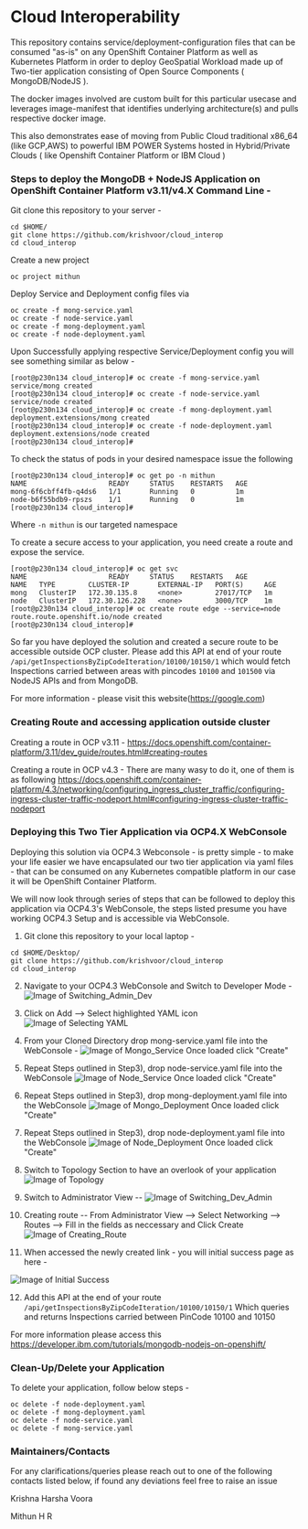 # Cloud Interoperability 

This repository contains service/deployment-configuration files that can be consumed "as-is" on any OpenShift Container Platform 
as well as Kubernetes Platform in order to deploy GeoSpatial Workload made up of Two-tier application consisting 
of Open Source Components ( MongoDB/NodeJS ).

The docker images involved are custom built for this particular usecase and leverages image-manifest that identifies
underlying architecture(s) and pulls respective docker image.

This also demonstrates ease of moving from Public Cloud traditional x86_64 (like GCP,AWS) to 
powerful IBM POWER Systems hosted in Hybrid/Private Clouds ( like Openshift Container Platform or IBM Cloud )

### Steps to deploy the MongoDB + NodeJS Application on OpenShift Container Platform v3.11/v4.X Command Line -

Git clone this repository to your server -

```
cd $HOME/
git clone https://github.com/krishvoor/cloud_interop
cd cloud_interop
```

Create a new project 

```
oc project mithun
```

Deploy Service and Deployment config files via

```
oc create -f mong-service.yaml 
oc create -f node-service.yaml
oc create -f mong-deployment.yaml 
oc create -f node-deployment.yaml 
```

Upon Successfully applying respective Service/Deployment config you will see something similar as below -

```
[root@p230n134 cloud_interop]# oc create -f mong-service.yaml 
service/mong created
[root@p230n134 cloud_interop]# oc create -f node-service.yaml 
service/node created
[root@p230n134 cloud_interop]# oc create -f mong-deployment.yaml 
deployment.extensions/mong created
[root@p230n134 cloud_interop]# oc create -f node-deployment.yaml 
deployment.extensions/node created
[root@p230n134 cloud_interop]# 
```

To check the status of pods in your desired namespace issue the following
```
[root@p230n134 cloud_interop]# oc get po -n mithun
NAME                    READY     STATUS    RESTARTS   AGE
mong-6f6cbff4fb-q4ds6   1/1       Running   0          1m
node-b6f55bdb9-rpszs    1/1       Running   0          1m
[root@p230n134 cloud_interop]#
```
Where `-n mithun` is our targeted namespace

To create a secure access to your application, you need create a route and
expose the service.

```
[root@p230n134 cloud_interop]# oc get svc
NAME                    READY     STATUS    RESTARTS   AGE
NAME   TYPE        CLUSTER-IP       EXTERNAL-IP   PORT(S)     AGE
mong   ClusterIP   172.30.135.8     <none>        27017/TCP   1m
node   ClusterIP   172.30.126.228   <none>        3000/TCP    1m
[root@p230n134 cloud_interop]# oc create route edge --service=node
route.route.openshift.io/node created
[root@p230n134 cloud_interop]#
```

So far you have deployed the solution and created a secure route to be accessible outside OCP cluster.
Please add this API at end of your route `/api/getInspectionsByZipCodeIteration/10100/10150/1` 
which would fetch Inspections carried between areas with pincodes `10100` and `101500` via NodeJS APIs
and from MongoDB.

For more information - please visit this website(https://google.com)

### Creating Route and accessing application outside cluster

Creating a route in OCP v3.11 -
https://docs.openshift.com/container-platform/3.11/dev_guide/routes.html#creating-routes 

Creating a route in OCP v4.3 -
There are many wasy to do it, one of them is as following
https://docs.openshift.com/container-platform/4.3/networking/configuring_ingress_cluster_traffic/configuring-ingress-cluster-traffic-nodeport.html#configuring-ingress-cluster-traffic-nodeport

### Deploying this Two Tier Application via OCP4.X WebConsole

Deploying this solution via OCP4.3 Webconsole - is pretty simple - to make your life easier we have 
encapsulated our two tier application via yaml files - that can be consumed on any Kubernetes compatible platform in our case it will be OpenShift Container Platform.

We will now look through series of steps that can be followed to deploy this application via OCP4.3's WebConsole, 
the steps listed presume you have working OCP4.3 Setup and is accessible via WebConsole.

1) Git clone this repository to your local laptop -

```
cd $HOME/Desktop/
git clone https://github.com/krishvoor/cloud_interop
cd cloud_interop
```

2) Navigate to your OCP4.3 WebConsole and Switch to Developer Mode -
![Image of Switching_Admin_Dev](https://github.com/krishvoor/cloud_interop/blob/master/pics/Switching_Admin_Dev.png)

3) Click on Add --> Select highlighted YAML icon
![Image of Selecting YAML](https://github.com/krishvoor/cloud_interop/blob/master/pics/Click_add_yaml_view.png)

4) From your Cloned Directory drop mong-service.yaml file into the WebConsole  -
![Image of Mongo_Service](https://github.com/krishvoor/cloud_interop/blob/master/pics/mongo-service.png)
Once loaded click "Create"

5) Repeat Steps outlined in Step3), drop node-service.yaml file into the WebConsole
![Image of Node_Service](https://github.com/krishvoor/cloud_interop/blob/master/pics/node-service-yaml.png)
Once loaded click "Create"

6) Repeat Steps outlined in Step3), drop mong-deployment.yaml file into the WebConsole
![Image of Mongo_Deployment](https://github.com/krishvoor/cloud_interop/blob/master/pics/mongo-deployment-yaml.png)
Once loaded click "Create"

7) Repeat Steps outlined in Step3), drop node-deployment.yaml file into the WebConsole
![Image of Node_Deployment](https://github.com/krishvoor/cloud_interop/blob/master/pics/node-deployment.png)
Once loaded click "Create"

8) Switch to Topology Section to have an overlook of your application 
![Image of Topology](https://github.com/krishvoor/cloud_interop/blob/master/pics/topology_view.png)

9) Switch to Administrator View -- 
![Image of Switching_Dev_Admin](https://github.com/krishvoor/cloud_interop/blob/master/pics/Switching_Admin_Dev.png)

10) Creating route -- From Administrator View --> Select Networking --> Routes --> Fill in the fields as neccessary and Click Create 
![Image of Creating_Route](https://github.com/krishvoor/cloud_interop/blob/master/pics/Create_route_details.png)

11) When accessed the newly created link - you will initial success page as here -

![Image of Initial Success](https://github.com/krishvoor/cloud_interop/blob/master/pics/Initial_Success.png)

12) Add this API at the end of your route `/api/getInspectionsByZipCodeIteration/10100/10150/1`
Which queries and returns Inspections carried between PinCode 10100 and 10150

For more information please access this https://developer.ibm.com/tutorials/mongodb-nodejs-on-openshift/

### Clean-Up/Delete your Application
To delete your application, follow below steps -

```
oc delete -f node-deployment.yaml
oc delete -f mong-deployment.yaml
oc delete -f node-service.yaml
oc delete -f mong-service.yaml 
```

### Maintainers/Contacts 
For any clarifications/queries please reach out to one of the following contacts listed below,
if found any deviations feel free to raise an issue 

Krishna Harsha Voora

Mithun H R
